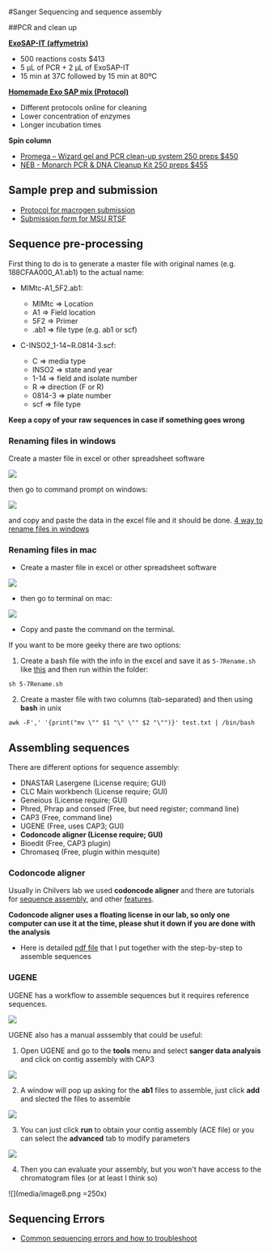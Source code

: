 #Sanger Sequencing and sequence assembly

##PCR and clean up

[**ExoSAP-IT (affymetrix)**](http://www.affymetrix.com/catalog/131310/USB/ExoSAP-IT+For+PCR+Product+Cleanup#1_1)

-   500 reactions costs $413
-   5 µL of PCR + 2 µL of ExoSAP-IT
-   15 min at 37C followed by 15 min at 80ºC

[**Homemade Exo SAP mix (Protocol)**](PCR_clean-up.md)

-   Different protocols online for cleaning
-   Lower concentration of enzymes
-   Longer incubation times

**Spin column**

-   [Promega – Wizard gel and PCR clean-up system 250 preps $450](https://www.promega.com/products/dna-purification-quantitation/dna-fragment-purification/wizard-sv-gel-and-pcr-clean\_up-system/)
-   [NEB - Monarch PCR & DNA Cleanup Kit 250 preps $455](https://www.neb.com/products/t1030-monarch-pcr-dna-cleanup-kit-5-ug)

## Sample prep and submission

- [Protocol for macrogen submission](Submission_macrogen.md)
- [Submission form for MSU RTSF](https://rtsf.natsci.msu.edu/genomics/forms/general-sanger-submission-form/)

## Sequence pre-processing
First thing to do is to generate a  master file with original names (e.g. 188CFAA000_A1.ab1) to the actual name:

- MIMtc-A1_5F2.ab1:
    - MIMtc => Location
    - A1 => Field location
    - 5F2 => Primer
    - .ab1 => file type (e.g. ab1 or scf)


- C-INSO2_1-14~R.0814-3.scf:
    - C => media type
    - INSO2 => state and year
    - 1-14 => field and isolate number
    - R => direction (F or R)
    - 0814-3 => plate number
    - scf => file type

**Keep a copy of your raw sequences in case if something goes wrong**

### Renaming files in windows

Create a master file in excel or other spreadsheet software

![](media/image3.png)


then go to command prompt on windows:

![](http://www.howtogeek.com/wp-content/uploads/2012/04/650x408ximage279.png.pagespeed.gp+jp+jw+pj+js+rj+rp+rw+ri+cp+md.ic.AhX6XBOiQY.png)

and copy and paste the data in the excel file and it should be done.
[4 way to rename files in windows](http://www.howtogeek.com/111859/how-to-batch-rename-files-in-windows-4-ways-to-rename-multiple-files/)

### Renaming files in mac

- Create a master file in excel or other spreadsheet software

![](media/image2.png)


- then go to terminal on mac:

![](media/image4.png)


- Copy and paste the command on the terminal.  

If you want to be more geeky there are two options:

1. Create a bash file with the info in the excel and save it as `5-7Rename.sh` like [this](seqs/5-7Rename.sh) and then run within the folder:
```
sh 5-7Rename.sh
```

2. Create a master file with two columns (tab-separated) and then using **bash** in unix
```
awk -F',' '{print("mv \"" $1 "\" \"" $2 "\"")}' test.txt | /bin/bash
```

## Assembling sequences
There are different options for sequence assembly:
  
  - DNASTAR Lasergene (License require; GUI)
  - CLC Main workbench (License require; GUI)
  - Geneious (License require; GUI)
  - Phred, Phrap and consed (Free, but need register; command line)
  - CAP3 (Free, command line)
  - UGENE (Free, uses CAP3; GUI)
  - **Codoncode aligner (License require; GUI)**
  - Bioedit (Free, CAP3 plugin)
  - Chromaseq (Free, plugin within mesquite)

### Codoncode aligner
Usually in Chilvers lab we used **codoncode aligner** and there are tutorials for [sequence assembly](http://www.codoncode.com/aligner/tutorials/Assemble_in_groups_by_name.swf), and other [features](http://www.codoncode.com/aligner/tutorials/).

**Codoncode aligner uses a floating license in our lab, so only one computer can use it at the time, please shut it down if you are done with the analysis**

- Here is detailed [pdf file](assembly_codoncode.pdf) that I put together with the step-by-step to assemble sequences

### UGENE

UGENE has a workflow to assemble sequences but it requires reference sequences.

![](https://ugene.net/wiki/download/attachments/16121890/Trim%20and%20Align%20Sanger%20Reads.png)


UGENE also has a manual asssembly that could be useful:

1. Open UGENE and go to the **tools** menu and select **sanger data analysis** and click on contig assembly with CAP3

![](media/image5.png)



2. A window will pop up asking for the **ab1** files to assemble, just click **add** and slected the files to assemble

![](media/image6.png)



3. You can just click **run** to obtain your contig assembly (ACE file) or you can select the **advanced** tab to modify parameters

![](media/image7.png)



4. Then you can evaluate your assembly, but you won't have access to the chromatogram files (or at least I think so)

![](media/image8.png =250x)



## Sequencing Errors

- [Common sequencing errors and how to troubleshoot](Common_sequencing_errors.pdf)

